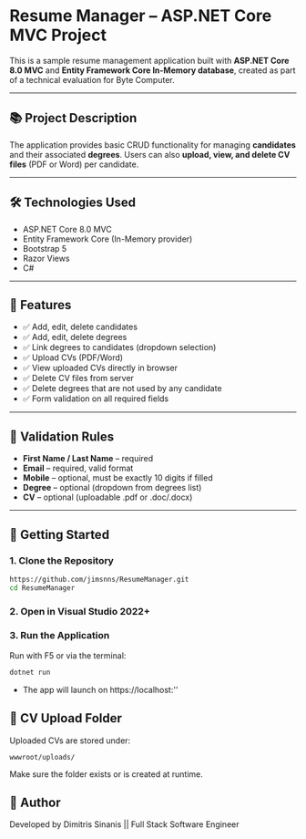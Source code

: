 # Resume Manager – ASP.NET Core MVC Project

This is a sample resume management application built with **ASP.NET Core 8.0 MVC** and **Entity Framework Core In-Memory database**, created as part of a technical evaluation for Byte Computer.

---

## 📚 Project Description

The application provides basic CRUD functionality for managing **candidates** and their associated **degrees**. Users can also **upload, view, and delete CV files** (PDF or Word) per candidate.

---

## 🛠️ Technologies Used

- ASP.NET Core 8.0 MVC
- Entity Framework Core (In-Memory provider)
- Bootstrap 5
- Razor Views
- C#

---

## 📁 Features

- ✅ Add, edit, delete candidates
- ✅ Add, edit, delete degrees
- ✅ Link degrees to candidates (dropdown selection)
- ✅ Upload CVs (PDF/Word)
- ✅ View uploaded CVs directly in browser
- ✅ Delete CV files from server
- ✅ Delete degrees that are not used by any candidate
- ✅ Form validation on all required fields

---

## 🧪 Validation Rules

- **First Name / Last Name** – required
- **Email** – required, valid format
- **Mobile** – optional, must be exactly 10 digits if filled
- **Degree** – optional (dropdown from degrees list)
- **CV** – optional (uploadable .pdf or .doc/.docx)

---

## 🚀 Getting Started

### 1. Clone the Repository
```bash
https://github.com/jimsnns/ResumeManager.git
cd ResumeManager
```

### 2. Open in Visual Studio 2022+

### 3. Run the Application
Run with F5 or via the terminal:
```bash
dotnet run
```
- The app will launch on https://localhost:'<port>'

## 📂 CV Upload Folder

Uploaded CVs are stored under:

``` wwwroot/uploads/ ```

Make sure the folder exists or is created at runtime.

## 👤 Author
Developed by Dimitris Sinanis ||
Full Stack Software Engineer
